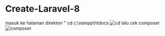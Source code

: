 # Create-Laravel-8
masuk ke halaman direktori " cd c:\xampp\htdocs
![cd](https://github.com/user-attachments/assets/db44c855-bda0-4447-98bc-ceb44a7c0f49)
lalu cek composer
![composer](https://github.com/user-attachments/assets/5ac02046-f9af-4ad6-8756-53a4cb3e81f4)
